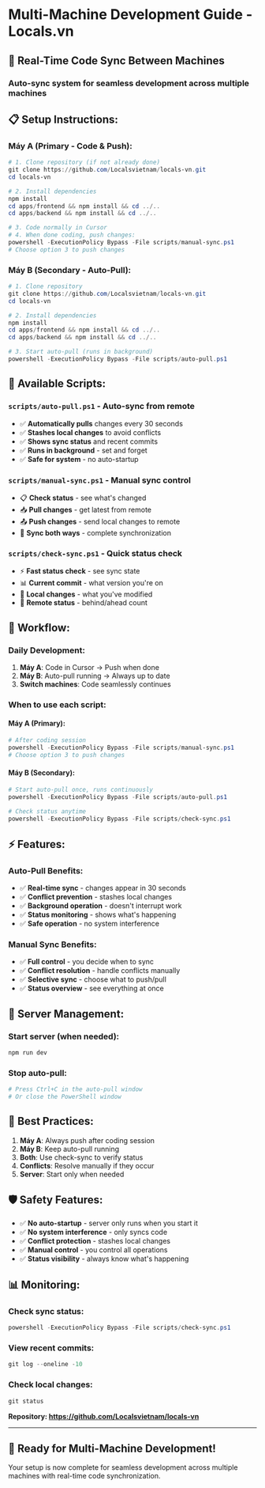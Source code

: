 # Multi-Machine Development Guide - Locals.vn

## 🎯 **Real-Time Code Sync Between Machines**

### **Auto-sync system for seamless development across multiple machines**

## **📋 Setup Instructions:**

### **Máy A (Primary - Code & Push):**
```powershell
# 1. Clone repository (if not already done)
git clone https://github.com/Localsvietnam/locals-vn.git
cd locals-vn

# 2. Install dependencies
npm install
cd apps/frontend && npm install && cd ../..
cd apps/backend && npm install && cd ../..

# 3. Code normally in Cursor
# 4. When done coding, push changes:
powershell -ExecutionPolicy Bypass -File scripts/manual-sync.ps1
# Choose option 3 to push changes
```

### **Máy B (Secondary - Auto-Pull):**
```powershell
# 1. Clone repository
git clone https://github.com/Localsvietnam/locals-vn.git
cd locals-vn

# 2. Install dependencies
npm install
cd apps/frontend && npm install && cd ../..
cd apps/backend && npm install && cd ../..

# 3. Start auto-pull (runs in background)
powershell -ExecutionPolicy Bypass -File scripts/auto-pull.ps1
```

## **🔄 Available Scripts:**

### **`scripts/auto-pull.ps1`** - Auto-sync from remote
- ✅ **Automatically pulls** changes every 30 seconds
- ✅ **Stashes local changes** to avoid conflicts
- ✅ **Shows sync status** and recent commits
- ✅ **Runs in background** - set and forget
- ✅ **Safe for system** - no auto-startup

### **`scripts/manual-sync.ps1`** - Manual sync control
- 📋 **Check status** - see what's changed
- 📥 **Pull changes** - get latest from remote
- 📤 **Push changes** - send local changes to remote
- 🔄 **Sync both ways** - complete synchronization

### **`scripts/check-sync.ps1`** - Quick status check
- ⚡ **Fast status check** - see sync state
- 📊 **Current commit** - what version you're on
- 📝 **Local changes** - what you've modified
- 🔄 **Remote status** - behind/ahead count

## **🚀 Workflow:**

### **Daily Development:**
1. **Máy A**: Code in Cursor → Push when done
2. **Máy B**: Auto-pull running → Always up to date
3. **Switch machines**: Code seamlessly continues

### **When to use each script:**

#### **Máy A (Primary):**
```powershell
# After coding session
powershell -ExecutionPolicy Bypass -File scripts/manual-sync.ps1
# Choose option 3 to push changes
```

#### **Máy B (Secondary):**
```powershell
# Start auto-pull once, runs continuously
powershell -ExecutionPolicy Bypass -File scripts/auto-pull.ps1

# Check status anytime
powershell -ExecutionPolicy Bypass -File scripts/check-sync.ps1
```

## **⚡ Features:**

### **Auto-Pull Benefits:**
- ✅ **Real-time sync** - changes appear in 30 seconds
- ✅ **Conflict prevention** - stashes local changes
- ✅ **Background operation** - doesn't interrupt work
- ✅ **Status monitoring** - shows what's happening
- ✅ **Safe operation** - no system interference

### **Manual Sync Benefits:**
- ✅ **Full control** - you decide when to sync
- ✅ **Conflict resolution** - handle conflicts manually
- ✅ **Selective sync** - choose what to push/pull
- ✅ **Status overview** - see everything at once

## **🔧 Server Management:**

### **Start server (when needed):**
```powershell
npm run dev
```

### **Stop auto-pull:**
```powershell
# Press Ctrl+C in the auto-pull window
# Or close the PowerShell window
```

## **📝 Best Practices:**

1. **Máy A**: Always push after coding session
2. **Máy B**: Keep auto-pull running
3. **Both**: Use check-sync to verify status
4. **Conflicts**: Resolve manually if they occur
5. **Server**: Start only when needed

## **🛡️ Safety Features:**

- ✅ **No auto-startup** - server only runs when you start it
- ✅ **No system interference** - only syncs code
- ✅ **Conflict protection** - stashes local changes
- ✅ **Manual control** - you control all operations
- ✅ **Status visibility** - always know what's happening

## **📊 Monitoring:**

### **Check sync status:**
```powershell
powershell -ExecutionPolicy Bypass -File scripts/check-sync.ps1
```

### **View recent commits:**
```powershell
git log --oneline -10
```

### **Check local changes:**
```powershell
git status
```

**Repository: https://github.com/Localsvietnam/locals-vn**

---

## **🎉 Ready for Multi-Machine Development!**

Your setup is now complete for seamless development across multiple machines with real-time code synchronization.
